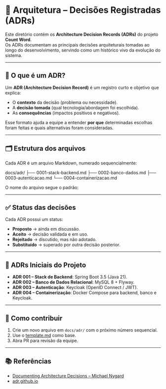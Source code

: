 # 📘 Arquitetura – Decisões Registradas (ADRs)

Este diretório contém os **Architecture Decision Records (ADRs)** do projeto **Count Word**.  
Os ADRs documentam as principais decisões arquiteturais tomadas ao longo do desenvolvimento, servindo como um histórico vivo da evolução do sistema.

---

## 📌 O que é um ADR?
Um **ADR (Architecture Decision Record)** é um registro curto e objetivo que explica:
- O **contexto** da decisão (problema ou necessidade).  
- A **decisão tomada** (qual tecnologia/abordagem foi escolhida).  
- As **consequências** (impactos positivos e negativos).  

Esse formato ajuda a equipe a entender **por que** determinadas escolhas foram feitas e quais alternativas foram consideradas.

---

## 🗂 Estrutura dos arquivos
Cada ADR é um arquivo Markdown, numerado sequencialmente:

docs/adr/
├── 0001-stack-backend.md
├── 0002-banco-dados.md
├── 0003-autenticacao.md
└── 0004-containerizacao.md



O nome do arquivo segue o padrão:


---

## ✅ Status das decisões
Cada ADR possui um status:
- **Proposto** → ainda em discussão.  
- **Aceito** → decisão validada e em uso.  
- **Rejeitado** → discutido, mas não adotado.  
- **Substituído** → superado por outra decisão posterior.  

---

## 📖 ADRs Iniciais do Projeto
- **ADR 001 – Stack de Backend**: Spring Boot 3.5 (Java 21).  
- **ADR 002 – Banco de Dados Relacional**: MySQL 8 + Flyway.  
- **ADR 003 – Autenticação**: Keycloak (OpenID Connect / JWT).  
- **ADR 004 – Containerização**: Docker Compose para backend, banco e Keycloak.  

---

## 🔄 Como contribuir
1. Crie um novo arquivo em `docs/adr/` com o próximo número sequencial.  
2. Use o [template.md](./template.md) como base.  
3. Abra PR para revisão da equipe.  

---



## 📚 Referências
- [Documenting Architecture Decisions – Michael Nygard](https://cognitect.com/blog/2011/11/15/documenting-architecture-decisions)  
- [adr.github.io](https://adr.github.io/)  


